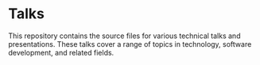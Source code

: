 
# Talks

This repository contains the source files for various technical talks and presentations. These talks cover a range of topics in technology, software development, and related fields.
